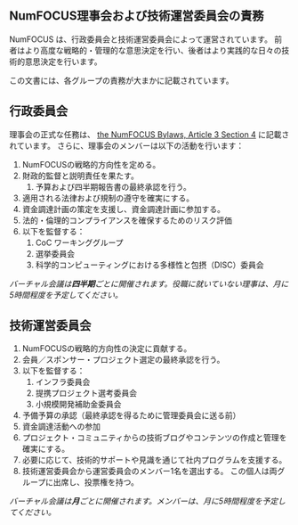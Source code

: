 ## NumFOCUS理事会および技術運営委員会の責務

NumFOCUS は、行政委員会と技術運営委員会によって運営されています。
前者はより高度な戦略的・管理的な意思決定を行い、後者はより実践的な日々の技術的意思決定を行います。

この文書には、各グループの責務が大まかに記載されています。

## 行政委員会

理事会の正式な任務は、 [the NumFOCUS Bylaws, Article 3 Section 4][nf-bylaws] に記載されています。
さらに、理事会のメンバーは以下の活動を行います：

1. NumFOCUSの戦略的方向性を定める。
2. 財政的監督と説明責任を果たす。
   1. 予算および四半期報告書の最終承認を行う。
3. 適用される法律および規制の遵守を確実にする。
4. 資金調達計画の策定を支援し、資金調達計画に参加する。
5. 法的・倫理的コンプライアンスを確保するためのリスク評価
6. 以下を監督する：
   1. CoC ワーキンググループ
   2. 選挙委員会
   3. 科学的コンピューティングにおける多様性と包摂（DISC）委員会

_バーチャル会議は**四半期**ごとに開催されます。役職に就いていない理事は、月に5時間程度を予定してください。_

## 技術運営委員会

1. NumFOCUSの戦略的方向性の決定に貢献する。
2. 会員／スポンサー・プロジェクト選定の最終承認を行う。
3. 以下を監督する：
   1. インフラ委員会
   2. 提携プロジェクト選考委員会
   3. 小規模開発補助金委員会
4. 予備予算の承認（最終承認を得るために管理委員会に送る前）
5. 資金調達活動への参加
6. プロジェクト・コミュニティからの技術ブログやコンテンツの作成と管理を確実にする。
7. 必要に応じて、技術的サポートや見識を通じて社内プログラムを支援する。
8. 技術運営委員会から運営委員会のメンバー1名を選出する。
   この個人は両グループに出席し、投票権を持つ。

_バーチャル会議は**月**ごとに開催されます。メンバーは、月に5時間程度を予定してください。_

<!-- External links -->

[nf-bylaws]: https://numfocus.org/wp-content/uploads/2020/04/NumFOCUS-Bylaws-Approved-16-May-2019.pdf
